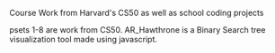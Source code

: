 Course Work from Harvard's CS50 as well as school coding projects

psets 1-8 are work from CS50. AR_Hawthrone is a Binary Search tree visualization tool made using javascript.
